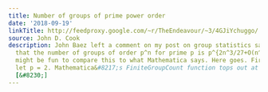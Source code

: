 ```yaml
---
title: Number of groups of prime power order
date: '2018-09-19'
linkTitle: http://feedproxy.google.com/~r/TheEndeavour/~3/4GJiYchuggo/
source: John D. Cook
description: John Baez left a comment on my post on group statistics saying It’s known
  that the number of groups of order p^n for prime p is p^{2n^3/27+O(n^(8/3))}. It
  might be fun to compare this to what Mathematica says. Here goes. First let&#8217;s
  let p = 2. Mathematica&#8217;s FiniteGroupCount function tops out at n = 10. And
  [&#8230;]
---
```

